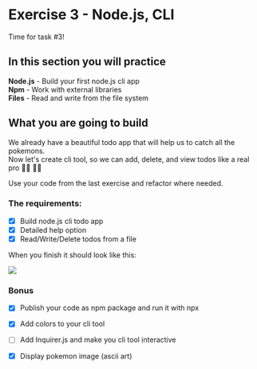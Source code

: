 # Exercise 3 - Node.js, CLI

Time for task #3!<br>

## In this section you will practice

**Node.js** - Build your first node.js cli app <br> 
**Npm** - Work with external libraries <br>
**Files** - Read and write from the file system <br>

## What you are going to build

We already have a beautiful todo app that will help us to catch all the pokemons. <br>
Now let's create cli tool, so we can add, delete, and view todos like a real pro 👩‍💻 🧑‍💻 

Use your code from the last exercise and refactor where needed.

### The requirements:

- [x] Build node.js cli todo app
- [x] Detailed help option
- [x] Read/Write/Delete todos from a file

When you finish it should look like this:

![](../assets/cli.gif)

### Bonus

- [x] Publish your code as npm package and run it with npx
- [x] Add colors to your cli tool
- [ ] Add Inquirer.js and make you cli tool interactive
- [x] Display pokemon image (ascii art)

